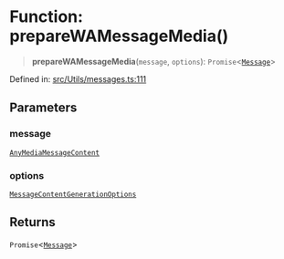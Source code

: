 # Function: prepareWAMessageMedia()

> **prepareWAMessageMedia**(`message`, `options`): `Promise`\<[`Message`](../namespaces/proto/classes/Message.md)\>

Defined in: [src/Utils/messages.ts:111](https://github.com/Fokusdotid/bail/blob/fcd0cec6f26de1fb545eb2e03fa5c63fbad99d3d/src/Utils/messages.ts#L111)

## Parameters

### message

[`AnyMediaMessageContent`](../type-aliases/AnyMediaMessageContent.md)

### options

[`MessageContentGenerationOptions`](../type-aliases/MessageContentGenerationOptions.md)

## Returns

`Promise`\<[`Message`](../namespaces/proto/classes/Message.md)\>
